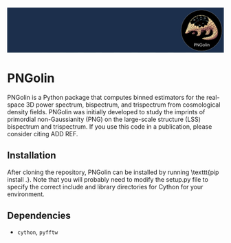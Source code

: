 ![logo](PNGolin_banner.png)
# PNGolin
PNGolin is a Python package that computes binned estimators for the real-space 3D power spectrum, bispectrum, and trispectrum from cosmological density fields. PNGolin was initially developed to study the imprints of primordial non-Gaussianity (PNG) on the large-scale structure (LSS) bispectrum and trispectrum. If you use this code in a publication, please consider citing ADD REF.

## Installation
After cloning the repository, PNGolin can be installed by running \texttt{pip install .}. Note that you will probably need to modify the setup.py file to specify the correct include and library directories for Cython for your environment.

## Dependencies
* $\texttt{cython}$, $\texttt{pyfftw}$


